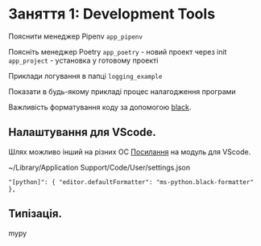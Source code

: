 # Заняття 1: Development Tools

Пояснити менеджер Pipenv `app_pipenv`

Поясніть менеджер Poetry
`app_poetry` - новий проект через init
`app_project` - установка у готовому проекті

Приклади логування в папці `logging_example`

Показати в будь-якому прикладі процес налагодження програми

Важливість форматування коду за допомогою [black](https://black.readthedocs.io/en/stable/integrations/editors.html).

  ## Налаштування для VScode.

Шлях можливо інший на різних ОС
[Посилання](https://marketplace.visualstudio.com/items?itemName=ms-python.black-formatter)
на модуль для VScode.

~/Library/Application Support/Code/User/settings.json

`"[python]": {
        "editor.defaultFormatter": "ms-python.black-formatter"
      },`

## Типізація.
mypy
